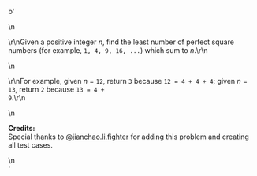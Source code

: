 b'<div class="question-description">\n<p><p>\r\nGiven a positive integer <i>n</i>, find the least number of perfect square numbers (for example, <code>1, 4, 9, 16, ...</code>) which sum to <i>n</i>.\r\n</p>\n<p>\r\nFor example, given <i>n</i> = <code>12</code>, return <code>3</code> because <code>12 = 4 + 4 + 4</code>; given <i>n</i> = <code>13</code>, return <code>2</code> because <code>13 = 4 + 9</code>.\r\n</p>\n<p><b>Credits:</b><br/>Special thanks to <a href="https://leetcode.com/discuss/user/jianchao.li.fighter">@jianchao.li.fighter</a> for adding this problem and creating all test cases.</p></p>\n</div>'
